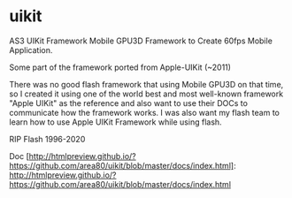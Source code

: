 # uikit
AS3 UIKit Framework
Mobile GPU3D Framework to Create 60fps Mobile Application.

Some part of the framework ported from Apple-UIKit (~2011)

There was no good flash framework that using Mobile GPU3D on that time, so I created it using one of the world best and most well-known framework "Apple UIKit" as the reference and also want to use their DOCs to communicate how the framework works. I was also want my flash team to learn how to use Apple UIKit Framework while using flash.

RIP Flash 1996-2020

Doc
[http://htmlpreview.github.io/?https://github.com/area80/uikit/blob/master/docs/index.html]: http://htmlpreview.github.io/?https://github.com/area80/uikit/blob/master/docs/index.html